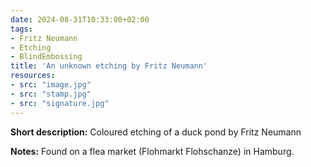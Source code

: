 ```yaml
---
date: 2024-08-31T10:33:00+02:00
tags:
- Fritz Neumann
- Etching
- BlindEmbossing
title: 'An unknown etching by Fritz Neumann'
resources:
- src: "image.jpg"
- src: "stamp.jpg"
- src: "signature.jpg"
---
```


**Short description:** Coloured etching of a duck pond by Fritz Neumann

**Notes:** Found on a flea market (Flohmarkt Flohschanze) in Hamburg.
